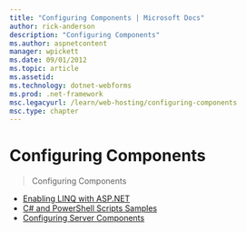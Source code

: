 ```yaml
---
title: "Configuring Components | Microsoft Docs"
author: rick-anderson
description: "Configuring Components"
ms.author: aspnetcontent
manager: wpickett
ms.date: 09/01/2012
ms.topic: article
ms.assetid: 
ms.technology: dotnet-webforms
ms.prod: .net-framework
msc.legacyurl: /learn/web-hosting/configuring-components
msc.type: chapter
---
```

Configuring Components
====================
> Configuring Components


- [Enabling LINQ with ASP.NET](deploying-linq-with-net-35.md)
- [C# and PowerShell Scripts Samples](powershell-scripts.md)
- [Configuring Server Components](configuring-server-components.md)